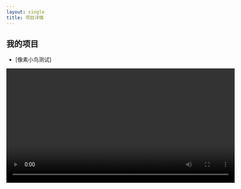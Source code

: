 ```yaml
---
layout: single
title: 项目详情  
---
```

<!-- 在网址栏输入：https://wild-firefox.github.io/projects/ -->

## 我的项目
- [像素小鸟测试]
<video controls width="600">
    <source src="videos\flappybird_test.mp4" type="video/mp4">
    Your browser does not support the video tag.
</video>